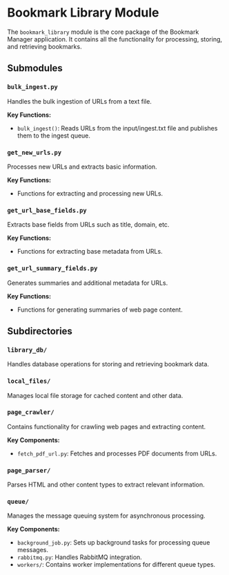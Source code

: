 # Bookmark Library Module

The `bookmark_library` module is the core package of the Bookmark Manager application. It contains all the functionality for processing, storing, and retrieving bookmarks.

## Submodules

### `bulk_ingest.py`

Handles the bulk ingestion of URLs from a text file.

**Key Functions:**
- `bulk_ingest()`: Reads URLs from the input/ingest.txt file and publishes them to the ingest queue.

### `get_new_urls.py`

Processes new URLs and extracts basic information.

**Key Functions:**
- Functions for extracting and processing new URLs.

### `get_url_base_fields.py`

Extracts base fields from URLs such as title, domain, etc.

**Key Functions:**
- Functions for extracting base metadata from URLs.

### `get_url_summary_fields.py`

Generates summaries and additional metadata for URLs.

**Key Functions:**
- Functions for generating summaries of web page content.

## Subdirectories

### `library_db/`

Handles database operations for storing and retrieving bookmark data.

### `local_files/`

Manages local file storage for cached content and other data.

### `page_crawler/`

Contains functionality for crawling web pages and extracting content.

**Key Components:**
- `fetch_pdf_url.py`: Fetches and processes PDF documents from URLs.

### `page_parser/`

Parses HTML and other content types to extract relevant information.

### `queue/`

Manages the message queuing system for asynchronous processing.

**Key Components:**
- `background_job.py`: Sets up background tasks for processing queue messages.
- `rabbitmq.py`: Handles RabbitMQ integration.
- `workers/`: Contains worker implementations for different queue types.